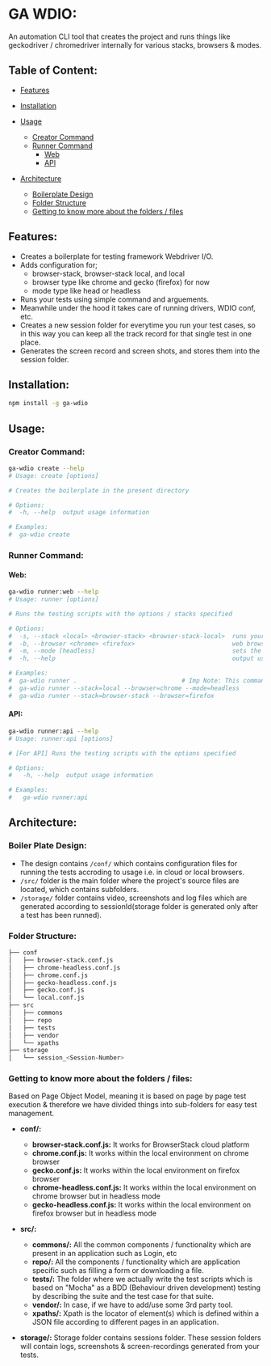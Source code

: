# GA WDIO:

An automation CLI tool that creates the project and runs things like geckodriver / chromedriver internally for various stacks, browsers & modes.

## Table of Content:

- [Features](#features)

- [Installation](#installation)

- [Usage](#usage)

	- [Creator Command](#creator-command)
	- [Runner Command](#runner-command)
		- [Web](#web)
		- [API](#api)

- [Architecture](#architecture)

	- [Boilerplate Design](#boilerplate-design)
	- [Folder Structure](#folder-structure)
	- [Getting to know more about the folders / files](#getting-to-know-more-about-the-folders--files)

## Features:

- Creates a boilerplate for testing framework Webdriver I/O.
- Adds configuration for;
	- browser-stack, browser-stack local, and local 
	- browser type like chrome and gecko (firefox) for now
	- mode type like head or headless
- Runs your tests using simple command and arguements.
- Meanwhile under the hood it takes care of running drivers, WDIO conf, etc.
- Creates a new session folder for everytime you run your test cases, so in this way you can keep all the track record for that single test in one place.
- Generates the screen record and screen shots, and stores them into the session folder.

## Installation:

```sh
npm install -g ga-wdio
```

## Usage:

### Creator Command:

```sh
ga-wdio create --help
# Usage: create [options]

# Creates the boilerplate in the present directory

# Options:
#  -h, --help  output usage information

# Examples:
#  ga-wdio create
```

### Runner Command:

#### Web:

```sh
ga-wdio runner:web --help
# Usage: runner [options]

# Runs the testing scripts with the options / stacks specified

# Options:
#  -s, --stack <local> <browser-stack> <browser-stack-local>  runs your tests on the local system or browser-stack (default: "local")
#  -b, --browser <chrome> <firefox>                           web browser [chrome or firefox] (default: "chrome")
#  -m, --mode [headless]                                      sets the mode to the run web-browser, this feature is applicable only with local stack (default: "head")
#  -h, --help                                                 output usage information

# Examples:
#  ga-wdio runner . 							# Imp Note: This command will set all the default values
#  ga-wdio runner --stack=local --browser=chrome --mode=headless
#  ga-wdio runner --stack=browser-stack --browser=firefox
```

#### API:

```sh
ga-wdio runner:api --help
# Usage: runner:api [options]

# [For API] Runs the testing scripts with the options specified

# Options:
#   -h, --help  output usage information

# Examples:
#   ga-wdio runner:api
```

## Architecture:

### Boiler Plate Design:

- The design contains `/conf/` which contains  configuration files for running the tests accroding to usage i.e. in cloud or local browsers.
- `/src/` folder is the main folder where the project's source files are located, which contains subfolders.
- `/storage/` folder  contains video, screenshots and log files which are generated according to sessionId(storage folder is generated only after a test has been runned).

### Folder Structure:

```sh
├── conf
│   ├── browser-stack.conf.js
│   ├── chrome-headless.conf.js
│   ├── chrome.conf.js
│   ├── gecko-headless.conf.js
│   ├── gecko.conf.js
│   └── local.conf.js
├── src
│   ├── commons
│   ├── repo
│   ├── tests
│   ├── vendor
│   └── xpaths
├── storage
│   └── session_<Session-Number>
```

### Getting to know more about the folders / files:

Based on Page Object Model, meaning it is based on page by page test execution & therefore we have divided things into sub-folders for easy test management.

- **conf/:**

	- **browser-stack.conf.js:** It works for BrowserStack cloud platform
	- **chrome.conf.js:** It works within the local environment on chrome browser
	- **gecko.conf.js:** It works within the local environment on firefox browser
	- **chrome-headless.conf.js:** It works within the local environment on chrome browser but in headless mode
	- **gecko-headless.conf.js:** It works within the local environment on firefox browser but in headless mode
	
- **src/:**

	- **commons/:** All the common components / functionality which are present in an application such as Login, etc
	- **repo/:** All the components / functionality which are application specific such as filling a form or downloading a file.
	- **tests/:** The folder where we actually write the test scripts which is based on "Mocha" as a BDD (Behaviour driven development) testing by describing the suite and the test case for that suite.
	- **vendor/:** In case, if we have to add/use some 3rd party tool.
	- **xpaths/:** Xpath is the locator of element(s) which is defined within a JSON file according to different pages in an application.

- **storage/:** Storage folder contains sessions folder. These session folders will contain logs, screenshots & screen-recordings generated from your tests.

